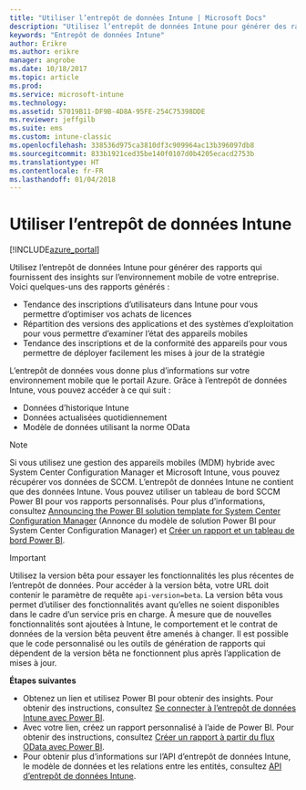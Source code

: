```yaml
---
title: "Utiliser l’entrepôt de données Intune | Microsoft Docs"
description: "Utilisez l’entrepôt de données Intune pour générer des rapports qui fournissent des insights sur l’environnement mobile de votre entreprise."
keywords: "Entrepôt de données Intune"
author: Erikre
ms.author: erikre
manager: angrobe
ms.date: 10/18/2017
ms.topic: article
ms.prod: 
ms.service: microsoft-intune
ms.technology: 
ms.assetid: 57019B11-DF9B-4D8A-95FE-254C75398DDE
ms.reviewer: jeffgilb
ms.suite: ems
ms.custom: intune-classic
ms.openlocfilehash: 338536d975ca3810df3c909964ac13b396097db8
ms.sourcegitcommit: 833b1921ced35be140f0107d0b4205ecacd2753b
ms.translationtype: HT
ms.contentlocale: fr-FR
ms.lasthandoff: 01/04/2018
---
```

# <a name="use-the-intune-data-warehouse"></a>Utiliser l’entrepôt de données Intune

[!INCLUDE[azure_portal](./includes/azure_portal.md)]

Utilisez l’entrepôt de données Intune pour générer des rapports qui fournissent des insights sur l’environnement mobile de votre entreprise. Voici quelques-uns des rapports générés :
-   Tendance des inscriptions d’utilisateurs dans Intune pour vous permettre d’optimiser vos achats de licences
-   Répartition des versions des applications et des systèmes d’exploitation pour vous permettre d’examiner l’état des appareils mobiles
-   Tendance des inscriptions et de la conformité des appareils pour vous permettre de déployer facilement les mises à jour de la stratégie

L’entrepôt de données vous donne plus d’informations sur votre environnement mobile que le portail Azure. Grâce à l’entrepôt de données Intune, vous pouvez accéder à ce qui suit :

  -  Données d’historique Intune
  -  Données actualisées quotidiennement
  -  Modèle de données utilisant la norme OData

> [!Note]
> Si vous utilisez une gestion des appareils mobiles (MDM) hybride avec System Center Configuration Manager et Microsoft Intune, vous pouvez récupérer vos données de SCCM. L’entrepôt de données Intune ne contient que des données Intune. Vous pouvez utiliser un tableau de bord SCCM Power BI pour vos rapports personnalisés. Pour plus d’informations, consultez [Announcing the Power BI solution template for System Center Configuration Manager]( https://powerbi.microsoft.com/blog/sccm-solution-template) (Annonce du modèle de solution Power BI pour System Center Configuration Manager) et [Créer un rapport et un tableau de bord Power BI](https://docs.microsoft.com/dynamics365/unified-operations/dev-itpro/analytics/create-powerbi-report-dashboard).


> [!Important]  
> Utilisez la version bêta pour essayer les fonctionnalités les plus récentes de l’entrepôt de données. Pour accéder à la version bêta, votre URL doit contenir le paramètre de requête `api-version=beta`. La version bêta vous permet d’utiliser des fonctionnalités avant qu’elles ne soient disponibles dans le cadre d’un service pris en charge. À mesure que de nouvelles fonctionnalités sont ajoutées à Intune, le comportement et le contrat de données de la version bêta peuvent être amenés à changer. Il est possible que le code personnalisé ou les outils de génération de rapports qui dépendent de la version bêta ne fonctionnent plus après l’application de mises à jour.

**Étapes suivantes**

- Obtenez un lien et utilisez Power BI pour obtenir des insights. Pour obtenir des instructions, consultez [Se connecter à l’entrepôt de données Intune avec Power BI](reports-proc-get-a-link-powerbi.md).
- Avec votre lien, créez un rapport personnalisé à l’aide de Power BI. Pour obtenir des instructions, consultez [Créer un rapport à partir du flux OData avec Power BI](reports-proc-create-with-odata.md).
- Pour obtenir plus d’informations sur l’API d’entrepôt de données Intune, le modèle de données et les relations entre les entités<!-- , and an example of creating a custom client to retrieve data,-->, consultez [API d’entrepôt de données Intune](reports-nav-intune-data-warehouse.md).